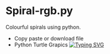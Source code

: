 # Spiral-rgb.py
Colourful spirals using python.
 - Copy paste or download file
 - Python Turtle Grapics
<a href="https://git.io/typing-svg"><img src="https://readme-typing-svg.demolab.com?font=Sans+Serif&weight=900&size=36&duration=2000&pause=850&color=FF0000&center=true&width=600&height=75&lines=BY+IRON+MAN+FF" alt="Typing SVG" /></a>
